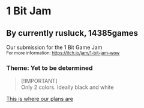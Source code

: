 # 1 Bit Jam
## By currently rusluck, 14385games


Our submission for the 1 Bit Game Jam\
<sub>For more information: https://itch.io/jam/1-bit-jam-wow</sub>

### **Theme**: Yet to be determined

> [!IMPORTANT]\
> Only 2 colors. Ideally black and white 

[This is where our plans are](./PLANNING.MD)